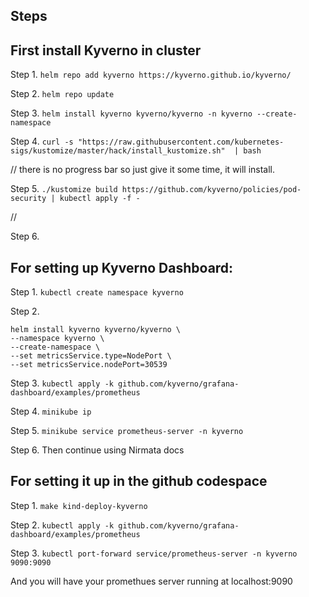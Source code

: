 ## Steps

## First install Kyverno in cluster

Step 1. `helm repo add kyverno https://kyverno.github.io/kyverno/`

Step 2. `helm repo update`

Step 3. `helm install kyverno kyverno/kyverno -n kyverno --create-namespace`

Step 4. `curl -s "https://raw.githubusercontent.com/kubernetes-sigs/kustomize/master/hack/install_kustomize.sh"  | bash`

// there is no progress bar so just give it some time, it will install.

Step 5. `./kustomize build https://github.com/kyverno/policies/pod-security | kubectl apply -f -`

// 

Step 6. 


## For setting up Kyverno Dashboard:

Step 1. `kubectl create namespace kyverno`

Step 2. 
```
helm install kyverno kyverno/kyverno \
--namespace kyverno \
--create-namespace \
--set metricsService.type=NodePort \
--set metricsService.nodePort=30539
```


Step 3. `kubectl apply -k github.com/kyverno/grafana-dashboard/examples/prometheus`

Step 4. `minikube ip`

Step 5. `minikube service prometheus-server -n kyverno`

Step 6. Then continue using Nirmata docs

## For setting it up in the github codespace

Step 1. `make kind-deploy-kyverno`

Step 2. `kubectl apply -k github.com/kyverno/grafana-dashboard/examples/prometheus`

Step 3. `kubectl port-forward service/prometheus-server -n kyverno 9090:9090`

And you will have your promethues server running at localhost:9090
